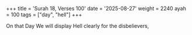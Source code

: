 +++
title = 'Surah 18, Verses 100'
date = '2025-08-27'
weight = 2240
ayah = 100
tags = ["day", "hell"]
+++

On that Day We will display Hell clearly for the disbelievers,